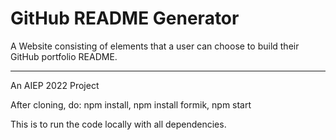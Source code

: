 # GitHub README Generator

A Website consisting of elements that a user can choose to build their GitHub portfolio README.

---
An AIEP 2022 Project 

After cloning, do:
npm install, 
npm install formik, 
npm start

This is to run the code locally with all dependencies.
